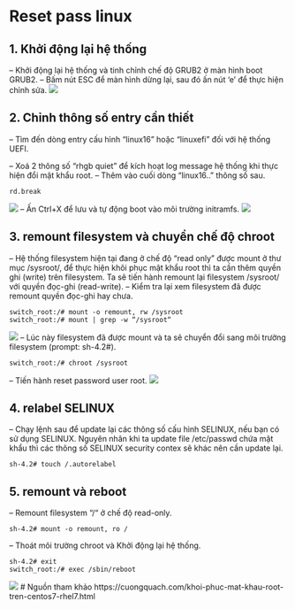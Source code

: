 # Reset pass linux
## 1. Khởi động lại hệ thống
– Khởi động lại hệ thống và tinh chỉnh chế độ GRUB2 ở màn hình boot GRUB2.
– Bấm nút ESC để màn hình dừng lại, sau đó ấn nút ‘e’ để thực hiện chỉnh sửa.
 <img src="https://i.imgur.com/I9q1wGB.jpg">
## 2. Chỉnh thông số entry cần thiết
– Tìm đến dòng entry cấu hình “linux16” hoặc “linuxefi” đối với hệ thống UEFI.

– Xoá 2 thông số “rhgb quiet” để kích hoạt log message hệ thống khi thực hiện đổi mật khẩu root.
– Thêm vào cuối dòng “linux16..” thông số sau.
```
rd.break
```

 <img src="https://i.imgur.com/LpkoQZT.jpg">
 – Ấn Ctrl+X để lưu và tự động boot vào môi trường initramfs.
 <img src="https://i.imgur.com/8Ij7blg.jpg">

 ## 3. remount filesystem và chuyển chế độ chroot
 – Hệ thống filesystem hiện tại đang ở chế độ “read only” được mount ở thư mục /sysroot/, để thực hiện khôi phục mật khẩu root thì ta cần thêm quyền ghi (write) trên filesystem. Ta sẽ tiến hành remount lại filesystem /sysroot/ với quyền đọc-ghi (read-write).
 – Kiểm tra lại xem filesystem đã được remount quyền đọc-ghi hay chưa.
 ```
switch_root:/# mount -o remount, rw /sysroot
switch_root:/# mount | grep -w “/sysroot“

```
 <img src="https://i.imgur.com/8ztYoui.jpg">
 – Lúc này filesystem đã được mount và ta sẽ chuyển đổi sang môi trường filesystem (prompt: sh-4.2#).

 ```
switch_root:/# chroot /sysroot

```
– Tiến hành reset password user root.
<img src="https://i.imgur.com/tigphc3.png">

## 4. relabel SELINUX
– Chạy lệnh sau để update lại các thông số cấu hình SELINUX, nếu bạn có sử dụng SELINUX. Nguyên nhân khi ta update file /etc/passwd chứa mật khẩu thì các thông số SELINUX security contex sẽ khác nên cần update lại.

 ```
sh-4.2# touch /.autorelabel

```
## 5. remount và reboot
– Remount filesystem “/“ ở chế độ read-only.
 ```
sh-4.2# mount -o remount, ro /
```
– Thoát môi trường chroot và Khởi động lại hệ thống.
```
sh-4.2# exit
switch_root:/# exec /sbin/reboot
```
<img src="https://i.imgur.com/7Jl96IU.png">
# Nguồn tham khảo
https://cuongquach.com/khoi-phuc-mat-khau-root-tren-centos7-rhel7.html